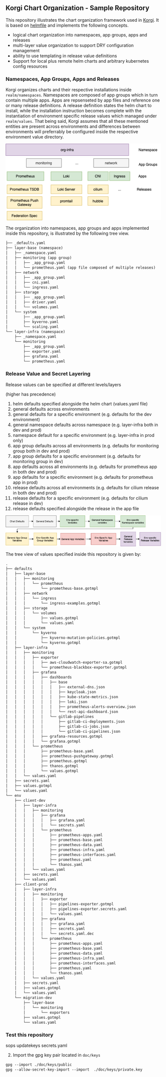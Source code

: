 ## Korgi Chart Organization - Sample Repository

This repository illustrates the chart organization framework used in [Korgi](https://github.com/DataReply/korgi). It is based on [helmfile](https://github.com/roboll/helmfile) and implements the following concepts.

- logical chart organization into namespaces, app groups, apps and releases
- multi-layer value organization to support DRY configuration management
- ability to use templating in release value definitions
- Support for local plus remote helm charts and arbitrary kubernetes config resources

### Namespaces, App Groups, Apps and Releases

Korgi organizes charts and their respective installations inside `realm/namespaces`. 
Namespaces are composed of app groups which in turn contain multiple apps. Apps are repsenseted by app files and reference one or many release definitions.
A release definition states the helm chart to install, while the installation instruction becomes complete with the instantiation of environment specific release values which managed under `realm/values`.
That being said, Korgi assumes that all these mentioned entities are present across environments and differences between environments will preferrably be configured inside the respective environment value directory.

 
![app-organization](doc/img/app_organization.png)

The organization into namespaces, app groups and apps implemented inside this repository, is illustrated by the following tree view.
```
├── _defaults.yaml
├── layer-base (namespace)
│   ├── _namespace.yaml
│   ├── monitoring (app group)
│   │   ├── _app_group.yaml
│   │   └── prometheus.yaml (app file composed of multiple releases)
│   ├── network
│   │   ├── _app_group.yaml
│   │   ├── cni.yaml
│   │   └── ingress.yaml
│   ├── storage
│   │   ├── _app_group.yaml
│   │   ├── driver.yaml
│   │   └── volumes.yaml
│   └── system
│       ├── _app_group.yaml
│       ├── kyverno.yaml
│       └── scaling.yaml
└── layer-infra (namespace)
    ├── _namespace.yaml
    └── monitoring
        ├── _app_group.yaml
        ├── exporter.yaml
        ├── grafana.yaml
        └── prometheus.yaml

```


### Release Value and Secret Layering
Release values can be specified at different levels/layers 

(higher has precedence)
1. helm defaults specified alongside the helm chart (values.yaml file)
2. general defaults across environments
3. general defaults for a specific environment (e.g. defaults for the dev environment)
4. general namespace defaults across namespace (e.g. layer-infra both in dev and prod)
5. namespace default for a specific environment (e.g. layer-infra in prod only)
6. app group defaults across all environments (e.g. defaults for monitoring group both in dev and prod)
7. app group defaults for a specific environment (e.g. defaults for monitoring group in dev)
8. app defaults across all environments (e.g. defaults for prometheus app in both dev and prod)
9. app defaults for a specific environment (e.g. defaults for prometheus app in prod)
10. release defaults across all environments (e.g. defaults for cilium release in both dev and prod)
11. release defaults for a specific environment (e.g. defaults for cilium release in dev)
12. release defaults specified alongside the release in the app file

![value-layering](doc/img/layering.png)


The tree view of values specified inside this repository is given by:

```
.
├── defaults
│   ├── layer-base
│   │   ├── monitoring
│   │   │   └── prometheus
│   │   │       └── prometheus-base.gotmpl
│   │   ├── network
│   │   │   └── ingress
│   │   │       └── ingress-examples.gotmpl
│   │   ├── storage
│   │   │   └── volumes
│   │   │       ├── values.gotmpl
│   │   │       └── values.yaml
│   │   └── system
│   │       └── kyverno
│   │           ├── kyverno-mutation-policies.gotmpl
│   │           └── kyverno.gotmpl
│   ├── layer-infra
│   │   ├── monitoring
│   │   │   ├── exporter
│   │   │   │   ├── aws-cloudwatch-exporter-sa.gotmpl
│   │   │   │   └── prometheus-blackbox-exporter.gotmpl
│   │   │   ├── grafana
│   │   │   │   ├── dashboards
│   │   │   │   │   ├── base
│   │   │   │   │   │   ├── external-dns.json
│   │   │   │   │   │   ├── keycloak.json
│   │   │   │   │   │   ├── kube-state-metrics.json
│   │   │   │   │   │   ├── loki.json
│   │   │   │   │   │   ├── prometheus-alerts-overview.json
│   │   │   │   │   │   └── rest-api-dashboard.json
│   │   │   │   │   └── gitlab-pipelines
│   │   │   │   │       ├── gitlab-ci-deployments.json
│   │   │   │   │       ├── gitlab-ci-jobs.json
│   │   │   │   │       └── gitlab-ci-pipelines.json
│   │   │   │   ├── grafana-resources.gotmpl
│   │   │   │   └── grafana.gotmpl
│   │   │   └── prometheus
│   │   │       ├── prometheus-base.yaml
│   │   │       ├── prometheus-pushgateway.gotmpl
│   │   │       ├── prometheus.gotmpl
│   │   │       ├── thanos.gotmpl
│   │   │       └── values.gotmpl
│   │   └── values.yaml
│   ├── secrets.yaml
│   ├── values.gotmpl
│   └── values.yaml
└── env
    ├── client-dev
    │   ├── layer-infra
    │   │   ├── monitoring
    │   │   │   ├── grafana
    │   │   │   │   ├── grafana.yaml
    │   │   │   │   └── secrets.yaml
    │   │   │   └── prometheus
    │   │   │       ├── prometheus-apps.yaml
    │   │   │       ├── prometheus-base.yaml
    │   │   │       ├── prometheus-data.yaml
    │   │   │       ├── prometheus-infra.yaml
    │   │   │       ├── prometheus-interfaces.yaml
    │   │   │       ├── prometheus.yaml
    │   │   │       └── thanos.yaml
    │   │   └── values.yaml
    │   ├── secrets.yaml
    │   └── values.yaml
    ├── client-prod
    │   ├── layer-infra
    │   │   ├── monitoring
    │   │   │   ├── exporter
    │   │   │   │   ├── pipelines-exporter.gotmpl
    │   │   │   │   ├── pipelines-exporter.secrets.yaml
    │   │   │   │   └── values.yaml
    │   │   │   ├── grafana
    │   │   │   │   ├── grafana.yaml
    │   │   │   │   ├── secrets.yaml
    │   │   │   │   └── secrets.yaml.dec
    │   │   │   └── prometheus
    │   │   │       ├── prometheus-apps.yaml
    │   │   │       ├── prometheus-base.yaml
    │   │   │       ├── prometheus-data.yaml
    │   │   │       ├── prometheus-infra.yaml
    │   │   │       ├── prometheus-interfaces.yaml
    │   │   │       ├── prometheus.yaml
    │   │   │       └── thanos.yaml
    │   │   └── values.yaml
    │   ├── secrets.yaml
    │   ├── values.gotmpl
    │   └── values.yaml
    └── migration-dev
        ├── layer-base
        │   └── monitoring
        │       └── exporters
        ├── values.gotmpl
        └── values.yaml

```

### Test this repository

sops updatekeys secrets.yaml

2. Import the gpg key pair located in `doc/keys`
```
gpg --import ./doc/keys/public
gpg --allow-secret-key-import --import  ./doc/keys/private.key
```